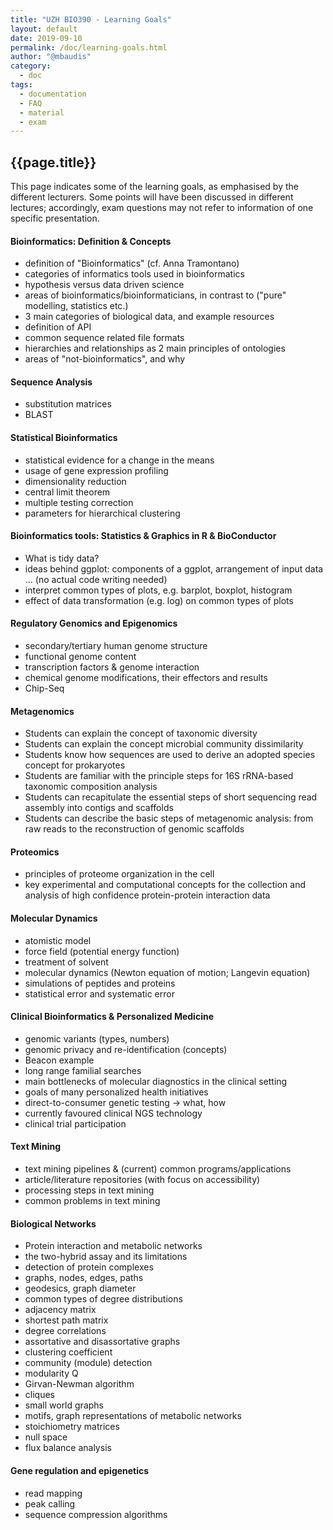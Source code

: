 ```yaml
---
title: "UZH BIO390 - Learning Goals"
layout: default
date: 2019-09-10
permalink: /doc/learning-goals.html
author: "@mbaudis"
category:
  - doc
tags:
  - documentation
  - FAQ
  - material
  - exam
---
```


## {{page.title}}

This page indicates some of the learning goals, as emphasised by the different lecturers. Some points will have been discussed in different lectures; accordingly, exam questions may not refer to information of one specific presentation.

#### Bioinformatics: Definition & Concepts

* definition of "Bioinformatics" (cf. Anna Tramontano)
* categories of informatics tools used in bioinformatics
* hypothesis versus data driven science
* areas of bioinformatics/bioinformaticians, in contrast to ("pure" modelling, statistics etc.)
* 3 main categories of biological data, and example resources
* definition of API
* common sequence related file formats
* hierarchies and relationships as 2 main principles of ontologies
* areas of "not-bioinformatics", and why

#### Sequence Analysis

* substitution matrices
* BLAST

#### Statistical Bioinformatics

* statistical evidence for a change in the means
* usage of gene expression profiling
* dimensionality reduction
* central limit theorem
* multiple testing correction
* parameters for hierarchical clustering

#### Bioinformatics tools: Statistics & Graphics in R & BioConductor

* What is tidy data?
* ideas behind ggplot:  components of a ggplot, arrangement of input data ... (no actual code writing needed)
*  interpret common types of plots, e.g. barplot, boxplot, histogram
* effect of data transformation (e.g. log) on common types of plots

#### Regulatory Genomics and Epigenomics

* secondary/tertiary human genome structure
* functional genome content
* transcription factors & genome interaction
* chemical genome modifications, their effectors and results
* Chip-Seq

#### Metagenomics

* Students can explain the concept of taxonomic diversity
* Students can explain the concept microbial community dissimilarity
* Students know how sequences are used to derive an adopted species concept for prokaryotes
* Students are familiar with the principle steps for 16S rRNA-based taxonomic composition analysis
* Students can recapitulate the essential steps of short sequencing read assembly into contigs and scaffolds
* Students can describe the basic steps of metagenomic analysis: from raw reads to the reconstruction of genomic scaffolds

#### Proteomics

* principles of proteome organization in the cell
* key experimental and computational concepts  for the collection and analysis of high confidence protein-protein interaction data

#### Molecular Dynamics

* atomistic model 
* force field (potential energy function)
* treatment of solvent
* molecular dynamics (Newton equation of motion; Langevin equation)
* simulations of peptides and proteins
* statistical error and systematic error

#### Clinical Bioinformatics & Personalized Medicine

* genomic variants (types, numbers)
* genomic privacy and re-identification (concepts)
* Beacon example
* long range familial searches
* main bottlenecks of molecular diagnostics in the clinical setting
* goals of many personalized health initiatives
* direct-to-consumer genetic testing -> what, how
* currently favoured clinical NGS technology
* clinical trial participation

#### Text Mining

* text mining pipelines & (current) common programs/applications
* article/literature repositories (with focus on accessibility)
* processing steps in text mining
* common problems in text mining

#### Biological Networks

* Protein interaction and metabolic networks
* the two-hybrid assay and its limitations
* detection of protein complexes
* graphs, nodes, edges, paths
* geodesics, graph diameter
* common types of degree distributions
* adjacency matrix 
* shortest path matrix
* degree correlations
* assortative and disassortative graphs
* clustering coefficient
* community (module) detection
*  modularity Q
* Girvan-Newman algorithm
* cliques
* small world graphs
* motifs, graph representations of metabolic networks
* stoichiometry matrices
* null space
* flux balance analysis

#### Gene regulation and epigenetics

* read mapping
* peak calling
* sequence compression algorithms

